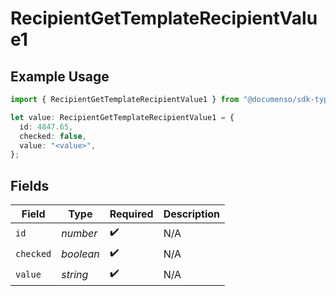 # RecipientGetTemplateRecipientValue1

## Example Usage

```typescript
import { RecipientGetTemplateRecipientValue1 } from "@documenso/sdk-typescript/models/operations";

let value: RecipientGetTemplateRecipientValue1 = {
  id: 4847.65,
  checked: false,
  value: "<value>",
};
```

## Fields

| Field              | Type               | Required           | Description        |
| ------------------ | ------------------ | ------------------ | ------------------ |
| `id`               | *number*           | :heavy_check_mark: | N/A                |
| `checked`          | *boolean*          | :heavy_check_mark: | N/A                |
| `value`            | *string*           | :heavy_check_mark: | N/A                |